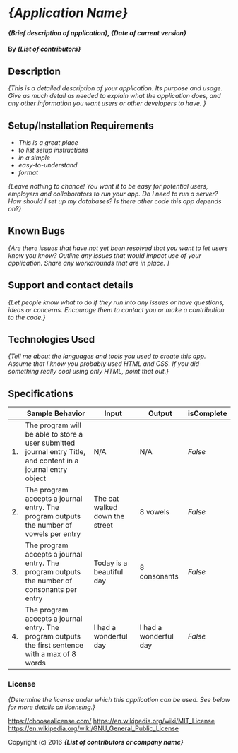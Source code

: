 # _{Application Name}_

#### _{Brief description of application}, {Date of current version}_

#### By _**{List of contributors}**_

## Description

_{This is a detailed description of your application. Its purpose and usage.  Give as much detail as needed to explain what the application does, and any other information you want users or other developers to have. }_

## Setup/Installation Requirements

* _This is a great place_
* _to list setup instructions_
* _in a simple_
* _easy-to-understand_
* _format_

_{Leave nothing to chance! You want it to be easy for potential users, employers and collaborators to run your app. Do I need to run a server? How should I set up my databases? Is there other code this app depends on?}_

## Known Bugs

_{Are there issues that have not yet been resolved that you want to let users know you know?  Outline any issues that would impact use of your application.  Share any workarounds that are in place. }_

## Support and contact details

_{Let people know what to do if they run into any issues or have questions, ideas or concerns.  Encourage them to contact you or make a contribution to the code.}_

## Technologies Used

_{Tell me about the languages and tools you used to create this app. Assume that I know you probably used HTML and CSS. If you did something really cool using only HTML, point that out.}_

## Specifications

| | Sample Behavior | Input | Output | isComplete |
|----|----|----|----|----|
|1.| The program will be able to store a user submitted journal entry Title, and content in a journal entry object | N/A | N/A | _False_|
|2.|The program accepts a journal entry. The program outputs the number of vowels per entry |The cat walked down the street| 8 vowels | _False_|
|3.|The program accepts a journal entry. The program outputs the number of consonants per entry | Today is a beautiful day| 8 consonants | _False_ | 
|4.| The program accepts a journal entry. The program outputs the first sentence with a max of 8 words |I had a wonderful day |  I had a wonderful day|  _False_

### License

*{Determine the license under which this application can be used.  See below for more details on licensing.}*

https://choosealicense.com/
https://en.wikipedia.org/wiki/MIT_License
https://en.wikipedia.org/wiki/GNU_General_Public_License

Copyright (c) 2016 **_{List of contributors or company name}_**